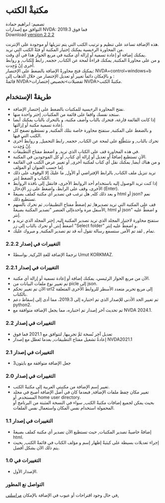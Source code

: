 # مكتبةْ الكتب #

تصميم: ابراهيم حمادة  
التوافق مع إصدارات NVDA: 2019.3 فما فوق  
Download [version 2.2.2][1]  

هذه الإضافة تساعد على تنظيم و ترتيب الكتب التي يتم تنزيلها أو موجودة على الإنترنت.  
من المحاورة الرءيسية يمكنك إختيار المكتبة أو فئةْ الكتب التي تريد.  
يمكنك إضافة أو إعادة تسمية أو إزالة أي مكتبة في مربع الحوار هذا في أي وقت.  
و من على محاورةْ المكتبة, يمكنك قراءةْ لمحة عن الكتاب, حجمه, رابط الكتاب, و روابط أُخرى إنْ وُجِدت.  
يمكنك فتح محاورةْ الإضافة بالضغط على الإختصار: NVDA+control+windows+b  
و بالإمكان دائماً تغيير أو تعديل الإختصار من خلال الذهاب إلى :  
قائمةْ NVDA>تفضيلات>تخصيص إختصارات NVDA>مكتبةْ الكتب.  

## طريقةْ الإستخدام ##

*	نفتح المحاورة الرءيسية للمكتبات بالضغط على إختصار الإضافة.  
*	ستجد نفسك واقفا على قائمة من المكتبات, إختر واحدة منها.  
*	إذا كانت القائمة فارغة، فتحرك بالتاب وأضف مكتبة، و بالتحرك بالتاب يمكنك أيضا إعادة تسمية مكتبة أو إزالتها.
*	و بالضغط على المكتبة, ستفتح محاورة خاصة بتلك المكتبة, و تستطيع تصفح كل الكتب التي فيها.  
*	تحرك بالتاب, و سَتَطَّلِع على لمحة عن الكتاب, حجمه, رابط التحميل, و روابط أُخرى  إنْ وُجِدت.  
*	في هذه المحاورة قف على الكتاب الذي تريد, و اضغط مفتاح التطبيقات.  
*	الآن تستطيع إضافةْ أو تعديل أو إزالة أي كتاب, أو كل الموجودين في المكتبة.  
*	و من هناك أيضا, يمكنك نقل أي كتاب لمكتبة أخرى, أو تغيير عرض الكتب في القائمة إما حسب العنوان أو المؤلف.  
*	تريد تنزيل ملف الكتاب, بالرابط الإفتراضي أو الأول, ما عليكَ إلا الوقوف على ذلك الكتاب و الضغط إنتر.  
*	إذا كنت تريد الوصول إليه باستخدام أحد الروابط الأخرى، فانتقل إلى نافذة الروابط الأخرى، وقف على الرابط، واضغط على زر الإدخال (Enter).
*	و بعد ذلك كله, هل ترغب في تصدير أي مكتبة كملف بصيغةْ html أو json? نعم تستطيع ذلك.  
*	قف على المكتبة التي تريد تصديرها, ثم إضغطْ مفتاح التطبيقات, ثم تحرك بالسهم الأسفل مرة واحدةإلى العنصر "تصدير المكتبة بصيغةْ, html أو json" و اضغطْ عليه إنتر.  
*	ستفتح محاورة لاختيار المجلد الذي تريد تصدير المكتبة إليه, إختر المجلد الذي تريد و اضغطْ إنتر, أو تحرك بالتاب إلى زر "Select folder" و اضغطْ عليه إنتر.  
*	تمام , لقد تم الأمر, ستسمع رسالة تقول أنه قد تم تصدير المكتبة, و مبروك عليك.  

### التغييرات في إصدار 2.2.2 ###

*	ترجمةْ الإضافة للغةِ التُركية, بواسطةْ Umut KORKMAZ.

### التغييرات في إصدار 2.2.1 ###

*	الآن من مربع الحوار الرئيسي، يمكنك إضافة أو إعادة تسمية أو إزالة أي مكتبة.
*	تم تغيير نوع ملفات البيانات من picle إلى json.
*	الآن تم تغيير تحكم url2 إلى مربع تحرير متعدد الأسطر للروابط الأخرى المتعلقة بالكتاب.
*	تم تغيير الحد الأدنى للإصدار الذي تم اختباره إلى 2019.3، مما أدى إلى إسقاط دعم python2.
*	تم تحديث آخر إصدار تم اختباره، مما يجعل الإضافة متوافقة مع NVDA 2024.1.

### التغييرات في إصدار 2.2 ###

*	تعديل آخِر نُسخة تَمَّ تجريبها, لتتوافق مع 2021.1 فما فوق  
*	إعادةْ تشغيل مفتاح التطبيقات, بعدما تَعطل مع إصدار NVDA2021.1  

### التغييرات في إصدار 2.1 ###
*	جعل الإضافة متوافقة مع بايثون3  
 
### التغييرات في إصدار 2.0 ###

*	تغيير إسم الإضافة من مكتبتي العربية إلى مكتبةْ الكتب.  
*	تغيير مكان حِفظ ملفات الإضافة, فبعدما كان في أصل الإضافة أصبح في مجلد المستخدم, أو home user directory.  
بحيث يمكن لجميع إضافات مكتبةْ الكتب, سواء في النسخة المثبتة من البرنامج أو المحمولة استخدام نفس المكان واستعمال نفس الملفات.  

### التغييرات في إصدار 1.1 ###

*	إضافةْ خاصيةْ تصدير المكتبات, حيث تستطيع الآن تصدير أي مكتبة كملف بصيغةْ html.  
*	إجراء تعديلات بسيطة على كيثيةْ إظهار إسم و مؤلف الكتاب في قائمةْ الكتب, بحيث يتم ذلك الآن بشكل أفضل.  

### التغييرات في  1.0 ###

*	الإصدار الأول.  

### التواصل نع المطور ###

في حال وجود اقتراحات أو عيوب في الإضافة بالإمكان [مراسلتي.](mailto:ibra.hamadeh@hotmail.com)

[1]: https://github.com/ibrahim-s/bookLibrary/releases/download/v2.2.2/bookLibrary-2.2.2.nvda-addon
